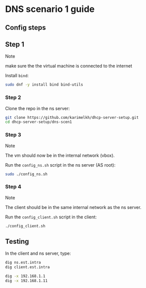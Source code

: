 # DNS scenario 1 guide

## Config steps

## Step 1

> [!NOTE]
> make sure the the virtual machine is connected to the internet

Install `bind`:

```sh
sudo dnf -y install bind bind-utils
```

### Step 2

Clone the repo in the ns server:

```sh
git clone https://github.com/karimelkh/dhcp-server-setup.git
cd dhcp-server-setup/dns-scen1
```

### Step 3

> [!NOTE]
> The vm should now be in the internal network (vbox).

Run the `config_ns.sh` script in the ns server (AS root):

```sh
sudo ./config_ns.sh
```

### Step 4

> [!NOTE]
> The client should be in the same internal network as the ns server.

Run the `config_client.sh` script in the client:

```sh
./config_client.sh
```

## Testing

In the client and ns server, type:

```sh
dig ns.est.intra
dig client.est.intra
```

```sh
dig -x 192.168.1.1
dig -x 192.168.1.11
```